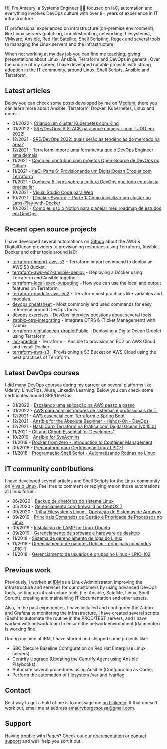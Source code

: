 Hi, I'm Amaury, a Systems Engineer 👨‍💻 focused on IaC, automation and everything involves DevOps culture with over 8+ years of experience in IT infrastructure. 

IT professional experienced on infrastructure (on-premise environment), like Linux servers (patching, troubleshooting, networking, filesystems), VMware, Ansible, Red Hat Satellite, Shell Scripting, Regex and several tools to managing the Linux servers and the infrastructure. 

When not working at my day job you can find me teaching, giving presentations about Linux, Ansible, Terraform and DevOps in general. Over the course of my career, I have developed notable projects with strong adoption in the IT community, around Linux, Shell Scripts, Ansible and Terraform.


## Latest articles

Below you can check some posts developed by me on [Medium](https://amauryborgesouza.medium.com/), there you can learn more about Ansible, Terraform, Docker, Kubernetes, Linux and more:

- 01/2022 - [Criando um cluster Kubernetes com Kind](https://amauryborgesouza.medium.com/criando-um-cluster-kubernetes-com-kind-dc5025748480)
- 01/2022 - [SRE/DevOps: A STACK para você começar com TUDO em 2022!](https://amauryborgesouza.medium.com/sre-devops-a-stack-para-voc%C3%AA-come%C3%A7ar-com-tudo-em-2022-a85424287344)
- 12/2021 - [SRE/DevOps 2022: quais serão as tendências do mercado na área?](https://amauryborgesouza.medium.com/sre-devops-2022-quais-ser%C3%A3o-as-tend%C3%AAncias-do-mercado-na-%C3%A1rea-b184b1b55a0f?p=b184b1b55a0f)
- 12/2021 - [Terraform import: uma ferramenta que o DevOps Engineer ama demais](https://amauryborgesouza.medium.com/terraform-import-uma-ferramenta-que-o-devops-engineer-ama-demais-e30abf8d5a37)
- 11/2021 - [Como eu contribuo com projetos Open-Source de DevOps no Github](https://amauryborgesouza.medium.com/como-eu-contribuo-com-projetos-open-source-de-devops-no-github-9e7705a24715)
- 11/2021 - [(IaC) Parte 6: Provisionando um DigitalOcean Droplet com Terraform](https://amauryborgesouza.medium.com/iac-parte-6-provisionando-um-digitalocean-droplet-com-terraform-120d232d0bba)
- 11/2021 - [Conheça 5 livros sobre a cultura DevOps que todo entusiasta precisa ler](https://amauryborgesouza.medium.com/conhe%C3%A7a-5-livros-sobre-a-cultura-devops-que-todo-entusiasta-precisa-ler-4d47ddfba9fe)
- 10/2021 - [Visual Studio Code para Web](https://amauryborgesouza.medium.com/visual-studio-code-para-web-e5353e219342)
- 10/2021 - [[Docker Swarm]— Parte 1: Como inicializar um cluster no Labs-Play-with-Docker](https://amauryborgesouza.medium.com/docker-swarm-parte-1-como-inicializar-um-cluster-no-labs-play-with-docker-d8d57816a62f)
- 10/2021 - [Como eu uso o Notion para planejar meu roadmap de estudos em DevOps](https://amauryborgesouza.medium.com/como-eu-uso-o-notion-para-planejar-meu-roadmap-de-estudos-em-devops-4417f978f686)


## Recent open source projects

I have developed several automations on [Github](https://github.com/amaurybsouza) about the AWS & DigitalOcean providers to provisioning resources using Terraform, Ansible, Docker and  other tools around IaC:

- [terraform-import-aws-s3](https://github.com/Terraform-Tutorials/terraform-import-aws-s3) - Terraform import command to deploy an AWS S3 Bucket.
- [terraform-aws-ec2-ansible-deploy](https://github.com/Terraform-Tutorials/terraform-aws-ec2-ansible-deploy) - Deploying a Docker using Terraform and Ansible together.
- [terraform-local-exec-outputting](https://github.com/Terraform-Tutorials/terraform-local-exec-outputting) - How you can use the local and output features on Terraform.
- [terraform-module-aws-ec2](https://github.com/Terraform-Tutorials/terraform-module-aws-ec2) - Terraform best practices like variables and modules.
- [devops cheatsheet](https://github.com/amaurybsouza/devops-cheatsheet) - Most commonly and used commands for easy reference around DevOps tools
- [devops exercises](https://github.com/amaurybsouza/devops-exercises) - DevOps interview questions about several tools
- [zabbix-otrs-integrating](https://github.com/amaurybsouza/zabbix-otrs-integrating) - Integrate OTRS 6 (Ticket Management) with Zabbix
- [terraform-digitalocean-dropletPublic](https://github.com/amaurybsouza/terraform-digitalocean-droplet) - Deploying a DigitalOcean Droplet using Terraform
- [iac-practice](https://github.com/amaurybsouza/iac-practice) - Terraform + Ansible to provision an EC2 on AWS Cloud and install Docker.
- [terraform-aws-s3](https://github.com/amaurybsouza/terraform-aws-s3) - Provisioning a S3 Bucket on AWS Cloud using the best practices of Terraform.


## Latest DevOps courses

I did many DevOps courses during my carreer on several platforms like, Udemy, LinuxTips, Alura, Linkedin Learning. Below you can check some certificates around SRE/DevOps:

- 01/2022 - [Escalando uma aplicação na AWS passo a passo](https://www.udemy.com/certificate/UC-ff476ef3-51c5-4be7-8924-a78b32f07073/)
- 01/2022 - [AWS para administradores de sistemas e profissionais de TI](https://www.udemy.com/certificate/UC-bffcf718-9d78-47fb-ac11-7e1e973af13c/)
- 12/2021 - [AWS essencial com Terraform e Spring Boot](https://www.udemy.com/certificate/UC-445d49eb-900d-4ca3-93a0-d7cebb056af2/)
- 12/2021 - [Ansible for the Absolute Beginner - Hands-On - DevOps](https://www.udemy.com/certificate/UC-6c94c794-60b6-43fe-b7e1-a1a8e9c2d579/)
- 12/2021 - [HashiCorp Terraform na Prática com Digital Ocean [v0.15.0]](https://www.udemy.com/certificate/UC-afe8fa93-e550-40e7-99ea-81d8d96b18ff/)
- 11/2021 - [Git and Github Essential for Developers"](https://www.udemy.com/certificate/UC-f16443db-4d36-4577-95ab-238e54048a2f/)
- 10/2019 - [Ansible for SysAdmins](https://www.udemy.com/certificate/UC-YYGZ9YAA/)
- 11/2019 - [Docker from zero - Introduction to Container Management](https://www.udemy.com/certificate/UC-BPOWAKUP/)
- 09/2018 - [Preparatório para Certificação Linux LPIC-1](https://www.udemy.com/certificate/UC-AUYUHCJ7/)
- 11/2018 - [Programação Shell Script - Automatizando Rotinas no Linux](https://www.udemy.com/certificate/UC-R87P46WJ/)


## IT community contributions

I have developed several articles and Shell Scripts for the Linux community on [Viva o Linux](https://www.vivaolinux.com.br). Feel free to comment or replying me on those automations at Linux forum:

- 06/2020 - [Backup de diretórios do sistema Linux](https://www.vivaolinux.com.br/script/Backup-de-diretorios-do-sistema-Linux/)
- 05/2020 - [Gerenciamento com firewalld no CentOS 7](https://www.vivaolinux.com.br/script/Gerenciamento-com-firewalld-no-CentOS-7/)
- 09/2020 - [Trilha Filesystems Linux - Operação de Sistemas de Arquivos](https://www.vivaolinux.com.br/artigo/Trilha-Filesystems-Linux-Operacao-de-Sistemas-de-Arquivos/)
- 09/2019 - [Principais Comandos de Gestão e Prioridade de Processos no Linux](https://www.vivaolinux.com.br/artigo/Principais-Comandos-de-Gestao-e-Prioridade-de-Processos-no-Linux/)
- 09/2019 - [Instalação do LAMP no Linux Ubuntu](https://www.vivaolinux.com.br/script/Instalacao-do-LAMP-no-Linux-Ubuntu/)
- 09/2019 - [Gerenciamento de software e hardware de desktop](https://www.vivaolinux.com.br/script/Gerenciamento-de-software-e-hardware-de-desktop/)
- 11/2018 - [Sistema de gerenciamento de logs do Linux](https://www.vivaolinux.com.br/artigo/Sistema-de-gerenciamento-de-logs-do-Linux/)
- 11/2018 - [Gerenciamento de pacotes Debian - principais comandos LPIC-1](https://www.vivaolinux.com.br/artigo/Gerenciamento-de-pacotes-Debian-principais-comandos-LPIC-1/)
- 11/2018 - [Gerenciamento de usuários e grupos no Linux - LPIC-102](https://www.vivaolinux.com.br/dica/Gerenciamento-de-usuarios-e-grupos-no-Linux-LPIC-102/)


## Previous work

Previously, I worked at [IBM](https://www.ibm.com/br-pt) as a Linux Administrator, improving the infrastructure and services for our customers by using advanced DevOps tools, setting up infrastructure tools (i.e. Ansible, Satellite, Linux, Shell Scrupt), creating and maintaining IT documentation and other assets.

Also, in the past experiences, I have installed and configured the Zabbix and Grafana to monitoring the infrastructure, I have created several scripts (Bash) to automate the routine in the PROD/TEST servers, and I have worked with network team to ensure the network environment (datacenter) is working fine.

During my time at IBM, I have started and shipped some projects like:

- SBC (Secure Baseline Configuration on Red Hat Enterprise Linux servers).
- Centrify Upgrade (Updating the Centrify Agent using Ansible Playbooks).
- Automate several procedures using Ansible (Confguration as Code).
- Perform the automation of filesystem /var and /var/log 


## Contact

Best way to get a hold of me is to message me [on Linkedin](https://www.linkedin.com/in/amaurybsouza/). If that doesn't work out, email me at address [amauryborgesouza@gmail.com](https://mail.google.com/mail/?view=cm&fs=1&to=someone@example.com&su=SUBJECT&body=BODY&bcc=someone.else@example.com).


## Support

Having trouble with Pages? Check out our [documentation](https://docs.github.com/categories/github-pages-basics/) or [contact support](https://support.github.com/contact) and we’ll help you sort it out.
